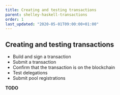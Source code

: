 ```yaml
---
title: Creating and testing transactions
parent: shelley-haskell-transactions
order: 1
last_updated: "2020-05-01T09:00:00+01:00"
---
```

## Creating and testing transactions

* Build and sign a transaction
* Submit a transaction
* Confirm that the transaction is on the blockchain
* Test delegations
* Submit pool registrations

__TODO__
